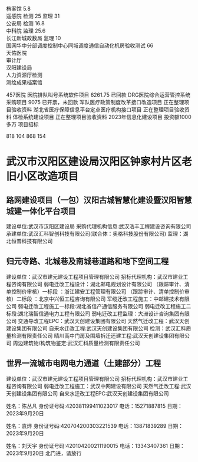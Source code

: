 档案馆 5.8  
遥感院 检测 25 监理 31  
公安局 检测 16.8  
中科院 监理 25.6  
长江新城政数局 监理 10  
国网华中分部调度控制中心同城调度通信自动化机房验收测试 66  
天佑医院  
审计厅  
汉阳建设局  
人力资源厅检测  
测绘成果档案馆  

457医院
医院排队叫号系统软件项目 6261.75 已回款
DRG医院综合运营管控系统采购项目 9075 已开票，未回款
军队医疗政策制度改革接口改造项目 正在整理项目验收资料
湖北省医疗保障信息平台定点医疗机构接口项目 正在整理项目验收资料
体检系统建设项目 正在整理项目验收资料
2023年信息化建设项目 投资额1000多万 项目招标 

818
104
868
154


# 武汉市汉阳区建设局汉阳区钟家村片区老旧小区改造项目
## 路网建设项目（一包）汉阳古城智慧化建设暨汉阳智慧城建一体化平台项目
建设单位:武汉市汉阳区建设局
采购代理机构信息:武汉浩丰工程建设咨询有限公司
承建单位:武汉汇科智创科技有限公司(联合体：奥格科技股份有限公司)
监理：湖北恒普科技有限公司

## 归元寺路、北城巷及南城巷道路和地下空间工程
建设单位：武汉市建元建设工程项目管理有限公司
招标代理机构：武汉市建业工程咨询有限公司
弱电迁改工程设计：湖北邮电规划设计有限公司
（跟踪审计、清单控制价审核）一标段 ：浙江建安工程管理有限公司
（跟踪审计、清单控制价审核）二标段 ：北京中兴恒工程咨询有限公司
军缆迁改工程施工：中邮建技术有限公司
弱电迁改工程施工一标段:湖北省信产通信服务有限公司
弱电迁改工程施工二标段:湖北瑞智信通电力工程有限公司
弱电迁改工程监理：大洲设计咨询集团有限公司
交通导改工程EPC：武汉天创建设集团有限公司
天然气迁改工程：武汉天创建设集团有限公司
自来水迁改工程:武汉天创建设集团有限公司
检测：武汉汇科质量检测有限责任公司
晴川高中门房及围墙拆迁还建工程:武汉天创建设集团有限公司
周边建筑物/构筑物鉴定:武汉汇科质量检测有限责任公司

## 世界一流城市电网电力通道（土建部分）工程
建设单位：武汉市建元建设工程项目管理有限公司
招标代理机构：武汉市建业工程咨询有限公司
弱电迁改工程施工：武汉中网建设有限公司
天然气迁改工程:武汉天创建设集团有限公司
自来水迁改工程EPC:武汉天创建设集团有限公司


姓名：陈丛凡
身份证号码:420381199411023017
电话：15271887815
日期：2023年9月20日

姓名：袁烨
身份证号码:420704200303221539
电话：13871839289
日期：2023年9月20日

姓名：刘天宇
身份证号码:420104200211190015
电话：13343407361
日期：2023年9月20日
北门进，请放行




